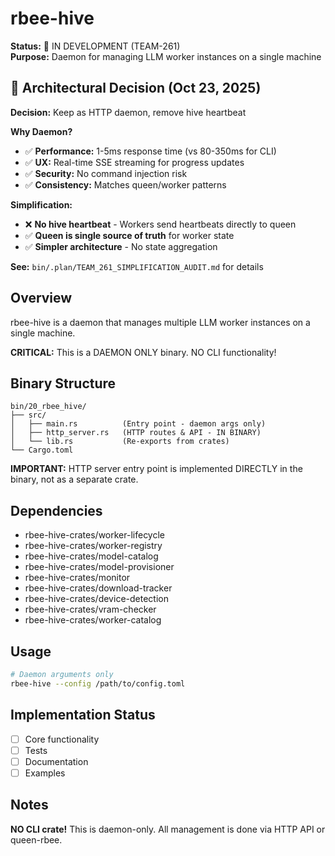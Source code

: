 # rbee-hive

**Status:** 🚧 IN DEVELOPMENT (TEAM-261)  
**Purpose:** Daemon for managing LLM worker instances on a single machine

## 🎯 Architectural Decision (Oct 23, 2025)

**Decision:** Keep as HTTP daemon, remove hive heartbeat

**Why Daemon?**
- ✅ **Performance:** 1-5ms response time (vs 80-350ms for CLI)
- ✅ **UX:** Real-time SSE streaming for progress updates
- ✅ **Security:** No command injection risk
- ✅ **Consistency:** Matches queen/worker patterns

**Simplification:**
- ❌ **No hive heartbeat** - Workers send heartbeats directly to queen
- ✅ **Queen is single source of truth** for worker state
- ✅ **Simpler architecture** - No state aggregation

**See:** `bin/.plan/TEAM_261_SIMPLIFICATION_AUDIT.md` for details

## Overview

rbee-hive is a daemon that manages multiple LLM worker instances on a single machine.

**CRITICAL:** This is a DAEMON ONLY binary. NO CLI functionality!

## Binary Structure

```
bin/20_rbee_hive/
├── src/
│   ├── main.rs          (Entry point - daemon args only)
│   ├── http_server.rs   (HTTP routes & API - IN BINARY)
│   └── lib.rs           (Re-exports from crates)
└── Cargo.toml
```

**IMPORTANT:** HTTP server entry point is implemented DIRECTLY in the binary,
not as a separate crate.

## Dependencies

- rbee-hive-crates/worker-lifecycle
- rbee-hive-crates/worker-registry
- rbee-hive-crates/model-catalog
- rbee-hive-crates/model-provisioner
- rbee-hive-crates/monitor
- rbee-hive-crates/download-tracker
- rbee-hive-crates/device-detection
- rbee-hive-crates/vram-checker
- rbee-hive-crates/worker-catalog

## Usage

```bash
# Daemon arguments only
rbee-hive --config /path/to/config.toml
```

## Implementation Status

- [ ] Core functionality
- [ ] Tests
- [ ] Documentation
- [ ] Examples

## Notes

**NO CLI crate!** This is daemon-only. All management is done via HTTP API or queen-rbee.

